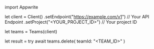 import Appwrite

let client = Client()
    .setEndpoint("https://example.com/v1") // Your API Endpoint
    .setProject("<YOUR_PROJECT_ID>") // Your project ID

let teams = Teams(client)

let result = try await teams.delete(
    teamId: "<TEAM_ID>"
)

